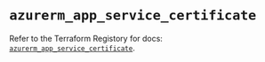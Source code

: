 # `azurerm_app_service_certificate`

Refer to the Terraform Registory for docs: [`azurerm_app_service_certificate`](https://registry.terraform.io/providers/hashicorp/azurerm/3.81.0/docs/resources/app_service_certificate).
